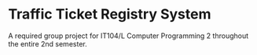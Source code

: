 # Traffic Ticket Registry System
A required group project for IT104/L Computer Programming 2 throughout the entire 2nd semester.
